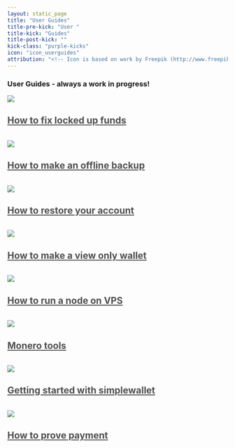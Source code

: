 ```yaml
---
layout: static_page
title: "User Guides"
title-pre-kick: "User "
title-kick: "Guides"
title-post-kick: ""
kick-class: "purple-kicks"
icon: "icon_userguides"
attribution: "<!-- Icon is based on work by Freepik (http://www.freepik.com) and is licensed under Creative Commons BY 3.0 -->"
---
```


### User Guides - always a work in progress!

<div class="text-left" style="padding-bottom: 15px;"><a style="color: #505050;" href="howto_fix_stuck_funds"><img src="//static.getmonero.org/images/icon_client.svg" class="title-icon"><h2 class="inline"><span class="green-kicks">How to fix locked up funds</span></h2></a></div>
<div class="text-left" style="padding-bottom: 15px;"><a style="color: #505050;" href="Offline_Backup"><img src="//static.getmonero.org/images/icon_client.svg" class="title-icon"><h2 class="inline"><span class="green-kicks">How to make an offline backup</span></h2></a></div>
<div class="text-left" style="padding-bottom: 15px;"><a style="color: #505050;" href="restore_account"><img src="//static.getmonero.org/images/icon_client.svg" class="title-icon"><h2 class="inline"><span class="green-kicks">How to restore your account</span></h2></a></div>
<div class="text-left" style="padding-bottom: 15px;"><a style="color: #505050;" href="view_only"><img src="//static.getmonero.org/images/icon_client.svg" class="title-icon"><h2 class="inline"><span class="green-kicks">How to make a view only wallet</span></h2></a></div>
<div class="text-left" style="padding-bottom: 15px;"><a style="color: #505050;" href="vps_run_node"><img src="//static.getmonero.org/images/icon_client.svg" class="title-icon"><h2 class="inline"><span class="green-kicks">How to run a node on VPS</span></h2></a></div>
<div class="text-left" style="padding-bottom: 15px;"><a style="color: #505050;" href="monero_tools"><img src="//static.getmonero.org/images/icon_client.svg" class="title-icon"><h2 class="inline"><span class="green-kicks">Monero tools</span></h2></a></div>
<div class="text-left" style="padding-bottom: 15px;"><a style="color: #505050;" href="simplewallet"><img src="//static.getmonero.org/images/icon_client.svg" class="title-icon"><h2 class="inline"><span class="green-kicks">Getting started with simplewallet</span></h2></a></div>
<div class="text-left" style="padding-bottom: 15px;"><a style="color: #505050;" href="prove-payment"><img src="//static.getmonero.org/images/icon_client.svg" class="title-icon"><h2 class="inline"><span class="green-kicks">How to prove payment</span></h2></a></div>
